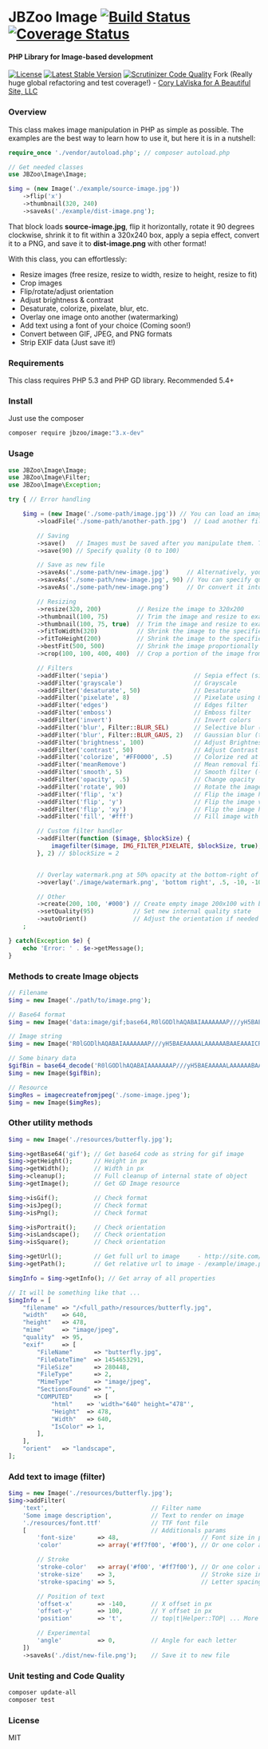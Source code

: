 # JBZoo Image  [![Build Status](https://travis-ci.org/JBZoo/Image.svg?branch=master)](https://travis-ci.org/JBZoo/Image)      [![Coverage Status](https://coveralls.io/repos/JBZoo/Image/badge.svg?branch=master&service=github)](https://coveralls.io/github/JBZoo/Image?branch=master)

#### PHP Library for Image-based development

[![License](https://poser.pugx.org/JBZoo/Image/license)](https://packagist.org/packages/JBZoo/Image) [![Latest Stable Version](https://poser.pugx.org/JBZoo/Image/v/stable)](https://packagist.org/packages/JBZoo/Image) [![Scrutinizer Code Quality](https://scrutinizer-ci.com/g/JBZoo/Image/badges/quality-score.png?b=master)](https://scrutinizer-ci.com/g/JBZoo/Image/?branch=master)
Fork (Really huge global refactoring and test coverage!) - [Cory LaViska for A Beautiful Site, LLC](http://www.abeautifulsite.net/)

### Overview
This class makes image manipulation in PHP as simple as possible. The examples are the best way to learn how to use it, but here it is in a nutshell:

```php
require_once './vendor/autoload.php'; // composer autoload.php

// Get needed classes
use JBZoo\Image\Image;

$img = (new Image('./example/source-image.jpg'))
    ->flip('x')
    ->thumbnail(320, 240)
    ->saveAs('./example/dist-image.png');
```

That block loads **source-image.jpg**, flip it horizontally, rotate it 90 degrees clockwise,
shrink it to fit within a 320x240 box, apply a sepia effect, convert it to a PNG, and save it to **dist-image.png** with other format!

With this class, you can effortlessly:
 * Resize images (free resize, resize to width, resize to height, resize to fit)
 * Crop images
 * Flip/rotate/adjust orientation
 * Adjust brightness & contrast
 * Desaturate, colorize, pixelate, blur, etc.
 * Overlay one image onto another (watermarking)
 * Add text using a font of your choice (Coming soon!)
 * Convert between GIF, JPEG, and PNG formats
 * Strip EXIF data (Just save it!)


### Requirements
This class requires PHP 5.3 and PHP GD library. Recommended 5.4+


### Install
Just use the composer
```sh
composer require jbzoo/image:"3.x-dev"
```

### Usage
```php
use JBZoo\Image\Image;
use JBZoo\Image\Filter;
use JBZoo\Image\Exception;

try { // Error handling

    $img = (new Image('./some-path/image.jpg')) // You can load an image when you instantiate a new Image object
        ->loadFile('./some-path/another-path.jpg')  // Load another file (replace internal state)

        // Saving
        ->save()   // Images must be saved after you manipulate them. To save your changes to the original file.
        ->save(90) // Specify quality (0 to 100)

        // Save as new file
        ->saveAs('./some-path/new-image.jpg')     // Alternatively, you can specify a new filename
        ->saveAs('./some-path/new-image.jpg', 90) // You can specify quality as a second parameter in percents within range 0-100
        ->saveAs('./some-path/new-image.png')     // Or convert it into another format by extention (gif|jpeg|png)

        // Resizing
        ->resize(320, 200)          // Resize the image to 320x200
        ->thumbnail(100, 75)        // Trim the image and resize to exactly 100x75 (crop CENTER if needed)
        ->thumbnail(100, 75, true)  // Trim the image and resize to exactly 100x75 (crop TOP if needed)
        ->fitToWidth(320)           // Shrink the image to the specified width while maintaining proportion (width)
        ->fitToHeight(200)          // Shrink the image to the specified height while maintaining proportion (height)
        ->bestFit(500, 500)         // Shrink the image proportionally to fit inside a 500x500 box
        ->crop(100, 100, 400, 400)  // Crop a portion of the image from left, top, right, bottom

        // Filters
        ->addFilter('sepia')                        // Sepia effect (simulated)
        ->addFilter('grayscale')                    // Grayscale
        ->addFilter('desaturate', 50)               // Desaturate
        ->addFilter('pixelate', 8)                  // Pixelate using 8px blocks
        ->addFilter('edges')                        // Edges filter
        ->addFilter('emboss')                       // Emboss filter
        ->addFilter('invert')                       // Invert colors
        ->addFilter('blur', Filter::BLUR_SEL)       // Selective blur (one pass)
        ->addFilter('blur', Filter::BLUR_GAUS, 2)   // Gaussian blur (two passes)
        ->addFilter('brightness', 100)              // Adjust Brightness (-255 to 255)
        ->addFilter('contrast', 50)                 // Adjust Contrast (-100 to 100)
        ->addFilter('colorize', '#FF0000', .5)      // Colorize red at 50% opacity
        ->addFilter('meanRemove')                   // Mean removal filter
        ->addFilter('smooth', 5)                    // Smooth filter (-10 to 10)
        ->addFilter('opacity', .5)                  // Change opacity
        ->addFilter('rotate', 90)                   // Rotate the image 90 degrees clockwise
        ->addFilter('flip', 'x')                    // Flip the image horizontally
        ->addFilter('flip', 'y')                    // Flip the image vertically
        ->addFilter('flip', 'xy')                   // Flip the image horizontally and vertically
        ->addFilter('fill', '#fff')                 // Fill image with white color

        // Custom filter handler
        ->addFilter(function ($image, $blockSize) {
            imagefilter($image, IMG_FILTER_PIXELATE, $blockSize, true);
        }, 2) // $blockSize = 2


        // Overlay watermark.png at 50% opacity at the bottom-right of the image with a 10 pixel horz and vert margin
        ->overlay('./image/watermark.png', 'bottom right', .5, -10, -10)

        // Other
        ->create(200, 100, '#000') // Create empty image 200x100 with black background
        ->setQuality(95)           // Set new internal quality state
        ->autoOrient()             // Adjust the orientation if needed (physically rotates/flips the image based on its EXIF 'Orientation' property)
    ;

} catch(Exception $e) {
    echo 'Error: ' . $e->getMessage();
}

```


### Methods to create Image objects
```php
// Filename
$img = new Image('./path/to/image.png');

// Base64 format
$img = new Image('data:image/gif;base64,R0lGODlhAQABAIAAAAAAAP///yH5BAEAAAAALAAAAAABAAEAAAICRAEAOw==');

// Image string
$img = new Image('R0lGODlhAQABAIAAAAAAAP///yH5BAEAAAAALAAAAAABAAEAAAICRAEAOw==');

// Some binary data
$gifBin = base64_decode('R0lGODlhAQABAIAAAAAAAP///yH5BAEAAAAALAAAAAABAAEAAAICRAEAOw==');
$img = new Image($gifBin);

// Resource
$imgRes = imagecreatefromjpeg('./some-image.jpeg');
$img = new Image($imgRes);
```


### Other utility methods
```php
$img = new Image('./resources/butterfly.jpg');

$img->getBase64('gif'); // Get base64 code as string for gif image
$img->getHeight();      // Height in px
$img->getWidth();       // Width in px
$img->cleanup();        // Full cleanup of internal state of object
$img->getImage();       // Get GD Image resource

$img->isGif();          // Check format
$img->isJpeg();         // Check format
$img->isPng();          // Check format

$img->isPortrait();     // Check orientation
$img->isLandscape();    // Check orientation
$img->isSquare();       // Check orientation

$img->getUrl();         // Get full url to image     - http://site.com/example/image.png
$img->getPath();        // Get relative url to image - /example/image.png

$imgInfo = $img->getInfo(); // Get array of all properties

// It will be something like that ...
$imgInfo = [
    "filename" => "/<full_path>/resources/butterfly.jpg",
    "width"    => 640,
    "height"   => 478,
    "mime"     => "image/jpeg",
    "quality"  => 95,
    "exif"     => [
        "FileName"      => "butterfly.jpg",
        "FileDateTime"  => 1454653291,
        "FileSize"      => 280448,
        "FileType"      => 2,
        "MimeType"      => "image/jpeg",
        "SectionsFound" => "",
        "COMPUTED"      => [
            "html"    => 'width="640" height="478"',
            "Height"  => 478,
            "Width"   => 640,
            "IsColor" => 1,
        ],
    ],
    "orient"   => "landscape",
];
```


### Add text to image (filter)
```php
$img = new Image('./resources/butterfly.jpg');
$img->addFilter(
    'text',                             // Filter name
    'Some image description',           // Text to render on image
    './resources/font.ttf'              // TTF font file
    [                                   // Additionals params
        'font-size'      => 48,                       // Font size in px
        'color'          => array('#ff7f00', '#f00'), // Or one color as string

        // Stroke
        'stroke-color'   => array('#f00', '#ff7f00'), // Or one color as string
        'stroke-size'    => 3,                        // Stroke size in px
        'stroke-spacing' => 5,                        // Letter spacing in px (only for stroke mode)

        // Position of text
        'offset-x'       => -140,       // X offset in px
        'offset-y'       => 100,        // Y offset in px
        'position'       => 't',        // top|t|Helper::TOP| ... More details in the method Helper::position()

        // Experimental
        'angle'          => 0,          // Angle for each letter
    ])
    ->saveAs('./dist/new-file.png');    // Save it to new file
```


### Unit testing and Code Quality
```sh
composer update-all
composer test
```


### License
MIT
